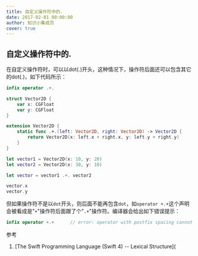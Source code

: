 ```yaml
---
title: 自定义操作符中的.
date: 2017-02-01 00:00:00
author: 知识小集成员
cover: true
---
```


## 自定义操作符中的.

在自定义操作符时，可以以dot(.)开头，这种情况下，操作符后面还可以包含其它的dot(.)，如下代码所示：

```swift
infix operator .+.

struct Vector2D {
    var x: CGFloat
    var y: CGFloat
}

extension Vector2D {
    static func .+.(left: Vector2D, right: Vector2D) -> Vector2D {
        return Vector2D(x: left.x + right.x, y: left.y + right.y)
    }
}

let vector1 = Vector2D(x: 10, y: 20)
let vector2 = Vector2D(x: 30, y: 10)

let vector = vector1 .+. vector2

vector.x
vector.y
```

但如果操作符不是以`dot`开头，则后面不能再包含`dot`，如`operator +.+`这个声明会被看成是"`+`"操作符后面跟了个"`.+`"操作符。编译器会给出如下错误提示：

```swift
infix operator +.+		// error: operator with postfix spacing cannot start a subexpression
```

参考

1. [The Swift Programming Language (Swift 4) -- Lexical Structure](